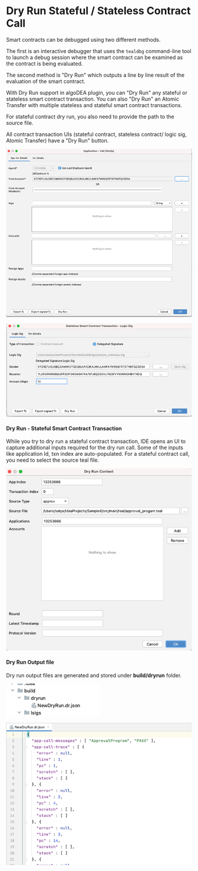 # Dry Run Stateful / Stateless Contract Call

Smart contracts can be debugged using two different methods. 

The first is an interactive debugger that uses the `tealdbg` command-line tool to launch a debug session where the smart contract can be examined as the contract is being evaluated. 

The second method is "Dry Run" which outputs a line by line result of the evaluation of the smart contract. 

With Dry Run support in algoDEA plugin, you can "Dry Run" any stateful or stateless smart contract transaction. You can also "Dry Run" an Atomic Transfer with multiple stateless and stateful smart contract transactions.

For stateful contract dry run, you also need to provide the path to the source file.

All contract transaction UIs \(stateful contract, stateless  contract/ logic sig, Atomic Transfer\) have a "Dry Run" button. 

![Dry Run - Stateful Contract Call Transaction](../.gitbook/assets/sfcontract-dryrun-button.png)

 

![Dry Run - Logic Sig Txn](../.gitbook/assets/logic-sig-dryrun-button.png)

#### Dry Run - Stateful Smart Contract Transaction 

While you try to dry run a stateful contract transaction, IDE opens an UI to capture additional inputs required for the dry run call. Some of the inputs like application Id, txn index are auto-populated. For a stateful contract call, you need to select the source teal file.

![Dry Run - Input screen](../.gitbook/assets/dry-run-context.png)

#### Dry Run Output file

Dry run output files are generated and stored under **build/dryrun** folder.

![](../.gitbook/assets/dry-run-result.png)

![Dry Run - Result file content](../.gitbook/assets/dryrun-result-file.png)









